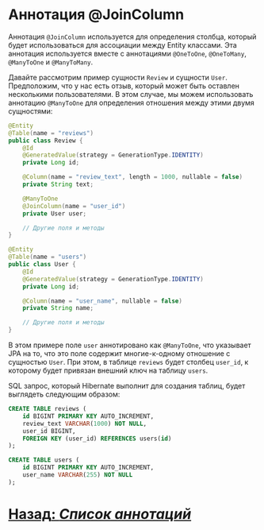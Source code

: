 # Аннотация @JoinColumn

Аннотация `@JoinColumn` используется для определения столбца, который будет использоваться для ассоциации между Entity классами. Эта аннотация используется вместе с аннотациями `@OneToOne`, `@OneToMany`, `@ManyToOne` и `@ManyToMany`.

Давайте рассмотрим пример сущности `Review` и сущности `User`. Предположим, что у нас есть отзыв, который может быть оставлен несколькими пользователями. В этом случае, мы можем использовать аннотацию `@ManyToOne` для определения отношения между этими двумя сущностями:

```java
@Entity
@Table(name = "reviews")
public class Review {
    @Id
    @GeneratedValue(strategy = GenerationType.IDENTITY)
    private Long id;

    @Column(name = "review_text", length = 1000, nullable = false)
    private String text;

    @ManyToOne
    @JoinColumn(name = "user_id")
    private User user;

    // Другие поля и методы
}

@Entity
@Table(name = "users")
public class User {
    @Id
    @GeneratedValue(strategy = GenerationType.IDENTITY)
    private Long id;

    @Column(name = "user_name", nullable = false)
    private String name;

    // Другие поля и методы
}
```

В этом примере поле `user` аннотировано как `@ManyToOne`, что указывает JPA на то, что это поле содержит многие-к-одному отношение с сущностью `User`. При этом, в таблице `reviews` будет столбец `user_id`, к которому будет привязан внешний ключ на таблицу `users`.

SQL запрос, который Hibernate выполнит для создания таблиц, будет выглядеть следующим образом:

```sql
CREATE TABLE reviews (
    id BIGINT PRIMARY KEY AUTO_INCREMENT,
    review_text VARCHAR(1000) NOT NULL,
    user_id BIGINT,
    FOREIGN KEY (user_id) REFERENCES users(id)
);

CREATE TABLE users (
    id BIGINT PRIMARY KEY AUTO_INCREMENT,
    user_name VARCHAR(255) NOT NULL
);
```

# [**Назад**: *Список аннотаций*](entity.md)